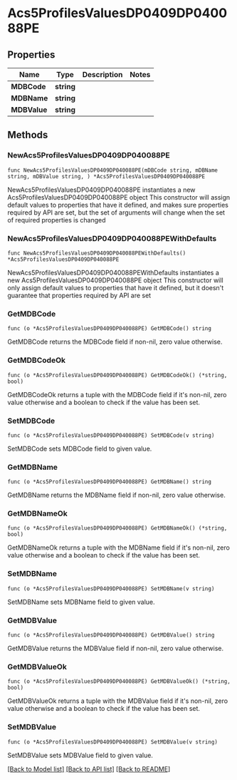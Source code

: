 # Acs5ProfilesValuesDP0409DP040088PE

## Properties

Name | Type | Description | Notes
------------ | ------------- | ------------- | -------------
**MDBCode** | **string** |  | 
**MDBName** | **string** |  | 
**MDBValue** | **string** |  | 

## Methods

### NewAcs5ProfilesValuesDP0409DP040088PE

`func NewAcs5ProfilesValuesDP0409DP040088PE(mDBCode string, mDBName string, mDBValue string, ) *Acs5ProfilesValuesDP0409DP040088PE`

NewAcs5ProfilesValuesDP0409DP040088PE instantiates a new Acs5ProfilesValuesDP0409DP040088PE object
This constructor will assign default values to properties that have it defined,
and makes sure properties required by API are set, but the set of arguments
will change when the set of required properties is changed

### NewAcs5ProfilesValuesDP0409DP040088PEWithDefaults

`func NewAcs5ProfilesValuesDP0409DP040088PEWithDefaults() *Acs5ProfilesValuesDP0409DP040088PE`

NewAcs5ProfilesValuesDP0409DP040088PEWithDefaults instantiates a new Acs5ProfilesValuesDP0409DP040088PE object
This constructor will only assign default values to properties that have it defined,
but it doesn't guarantee that properties required by API are set

### GetMDBCode

`func (o *Acs5ProfilesValuesDP0409DP040088PE) GetMDBCode() string`

GetMDBCode returns the MDBCode field if non-nil, zero value otherwise.

### GetMDBCodeOk

`func (o *Acs5ProfilesValuesDP0409DP040088PE) GetMDBCodeOk() (*string, bool)`

GetMDBCodeOk returns a tuple with the MDBCode field if it's non-nil, zero value otherwise
and a boolean to check if the value has been set.

### SetMDBCode

`func (o *Acs5ProfilesValuesDP0409DP040088PE) SetMDBCode(v string)`

SetMDBCode sets MDBCode field to given value.


### GetMDBName

`func (o *Acs5ProfilesValuesDP0409DP040088PE) GetMDBName() string`

GetMDBName returns the MDBName field if non-nil, zero value otherwise.

### GetMDBNameOk

`func (o *Acs5ProfilesValuesDP0409DP040088PE) GetMDBNameOk() (*string, bool)`

GetMDBNameOk returns a tuple with the MDBName field if it's non-nil, zero value otherwise
and a boolean to check if the value has been set.

### SetMDBName

`func (o *Acs5ProfilesValuesDP0409DP040088PE) SetMDBName(v string)`

SetMDBName sets MDBName field to given value.


### GetMDBValue

`func (o *Acs5ProfilesValuesDP0409DP040088PE) GetMDBValue() string`

GetMDBValue returns the MDBValue field if non-nil, zero value otherwise.

### GetMDBValueOk

`func (o *Acs5ProfilesValuesDP0409DP040088PE) GetMDBValueOk() (*string, bool)`

GetMDBValueOk returns a tuple with the MDBValue field if it's non-nil, zero value otherwise
and a boolean to check if the value has been set.

### SetMDBValue

`func (o *Acs5ProfilesValuesDP0409DP040088PE) SetMDBValue(v string)`

SetMDBValue sets MDBValue field to given value.



[[Back to Model list]](../README.md#documentation-for-models) [[Back to API list]](../README.md#documentation-for-api-endpoints) [[Back to README]](../README.md)


